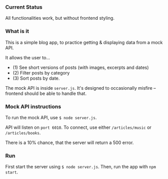 ### Current Status
All functionalities work, but without frontend styling.

### What is it
This is a simple blog app, to practice getting & displaying data from a mock API.

It allows the user to...
- (1) See short versions of posts (with images, excerpts and dates)
- (2) Filter posts by category
- (3) Sort posts by date.

The mock API is inside `server.js`. It's designed to occasionally misfire – frontend should be able to handle that.

### Mock API instructions

To run the mock API, use `$ node server.js`.

API will listen on `port 6010`. To connect, use either `/articles/music` or `/articles/books`.

There is a 10% chance, that the server will return a 500 error.

### Run

First start the server using `$ node server.js`. Then, run the app with `npm start`.